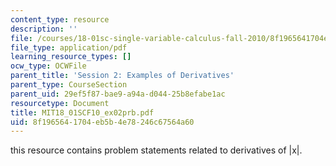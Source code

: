 ```yaml
---
content_type: resource
description: ''
file: /courses/18-01sc-single-variable-calculus-fall-2010/8f1965641704eb5b4e78246c67564a60_MIT18_01SCF10_ex02prb.pdf
file_type: application/pdf
learning_resource_types: []
ocw_type: OCWFile
parent_title: 'Session 2: Examples of Derivatives'
parent_type: CourseSection
parent_uid: 29ef5f87-bae9-a94a-d044-25b8efabe1ac
resourcetype: Document
title: MIT18_01SCF10_ex02prb.pdf
uid: 8f196564-1704-eb5b-4e78-246c67564a60
---
```

this resource contains problem statements related to derivatives of |x|.

